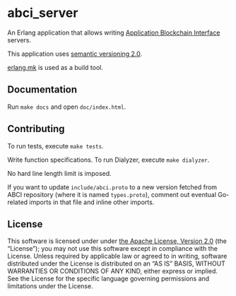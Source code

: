 # abci_server

An Erlang application that allows writing [Application Blockchain Interface](https://github.com/tendermint/abci) servers.

This application uses [semantic versioning 2.0](http://semver.org/).

[erlang.mk](https://erlang.mk/) is used as a build tool.

## Documentation

Run `make docs` and open `doc/index.html`.

## Contributing

To run tests, execute `make tests`.

Write function specifications. To run Dialyzer, execute `make dialyzer`.

No hard line length limit is imposed.

If you want to update `include/abci.proto` to a new version fetched from ABCI repository (where it is named `types.proto`), comment out eventual Go-related imports in that file and inline other imports.

## License

This software is licensed under under [the Apache License, Version 2.0](http://www.apache.org/licenses/LICENSE-2.0) (the “License”); you may not use this software except in compliance with the License. Unless required by applicable law or agreed to in writing, software distributed under the License is distributed on an “AS IS” BASIS, WITHOUT WARRANTIES OR CONDITIONS OF ANY KIND, either express or implied.  See the License for the specific language governing permissions and limitations under the License.
